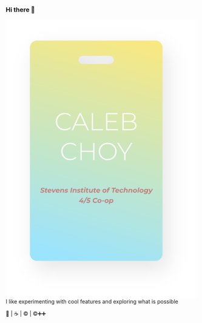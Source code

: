 ### Hi there 👋

<img align="right" src="card.png" />
<br />
<br />
<br />
I like experimenting with cool features and exploring what is possible

🐍  |  ☕  |  ©  |  ©➕➕ 
<!--
**Ookayleb/Ookayleb** is a ✨ _special_ ✨ repository because its `README.md` (this file) appears on your GitHub profile.

Here are some ideas to get you started:

- 🔭 I’m currently working on ...
- 🌱 I’m currently learning ...
- 👯 I’m looking to collaborate on ...
- 🤔 I’m looking for help with ...
- 💬 Ask me about ...
- 📫 How to reach me: ...
- 😄 Pronouns: ...
- ⚡ Fun fact: ...
-->
